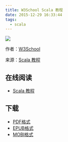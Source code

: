 ```yaml
---
title: W3School Scala 教程
date: 2015-12-29 16:33:44
tags:
  - scala
---
```


![](https://ek8whxe.cloudimg.io/s/width/226/https://www.gitbook.com/cover/book/wizardforcel/w3school-scala.jpg?build=1451377834101&v=12.0.2)

作者：[W3School](http://www.w3cschool.cc/)

来源：[Scala 教程](http://www.w3cschool.cc/scala/scala-tutorial.html)

<!--more-->

## 在线阅读 ##

+ [Scala 教程](https://www.gitbook.com/book/wizardforcel/w3school-scala/details)

## 下载 ##

+ [PDF格式](https://www.gitbook.com/download/pdf/book/wizardforcel/w3school-scala)
+ [EPUB格式](https://www.gitbook.com/download/epub/book/wizardforcel/w3school-scala)
+ [MOBI格式](https://www.gitbook.com/download/mobi/book/wizardforcel/w3school-scala)